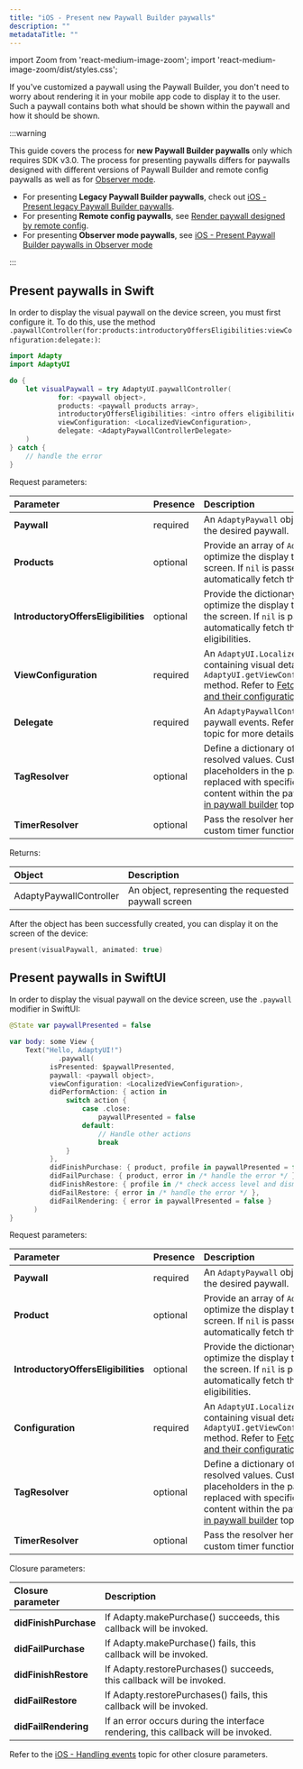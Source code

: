 ```yaml
---
title: "iOS - Present new Paywall Builder paywalls"
description: ""
metadataTitle: ""
---
```


import Zoom from 'react-medium-image-zoom';
import 'react-medium-image-zoom/dist/styles.css';

If you've customized a paywall using the Paywall Builder, you don't need to worry about rendering it in your mobile app code to display it to the user. Such a paywall contains both what should be shown within the paywall and how it should be shown.

:::warning

This guide covers the process for **new Paywall Builder paywalls** only which requires SDK v3.0. The process for presenting paywalls differs for paywalls designed with different versions of Paywall Builder and remote config paywalls as well as for [Observer mode](observer-vs-full-mode).

- For presenting **Legacy Paywall Builder paywalls**, check out [iOS - Present legacy Paywall Builder paywalls](ios-present-paywalls-legacy).
- For presenting **Remote config paywalls**, see [Render paywall designed by remote config](present-remote-config-paywalls).
- For presenting **Observer mode paywalls**, see [iOS - Present Paywall Builder paywalls in Observer mode](ios-present-paywall-builder-paywalls-in-observer-mode)

:::

## Present paywalls in Swift

In order to display the visual paywall on the device screen, you must first configure it. To do this, use the method `.paywallController(for:products:introductoryOffersEligibilities:viewConfiguration:delegate:)`:

```swift title="Swift"
import Adapty
import AdaptyUI

do {
	let visualPaywall = try AdaptyUI.paywallController(
			for: <paywall object>,
			products: <paywall products array>,
			introductoryOffersEligibilities: <intro offers eligibilities dictionary>,
			viewConfiguration: <LocalizedViewConfiguration>,
			delegate: <AdaptyPaywallControllerDelegate>
	)
} catch {
	// handle the error
}
```

Request parameters:

| Parameter                           | Presence | Description                                                                                                                                                                                                                                                                                                           |
| :---------------------------------- | :------- | :-------------------------------------------------------------------------------------------------------------------------------------------------------------------------------------------------------------------------------------------------------------------------------------------------------------------- |
| **Paywall**                         | required | An `AdaptyPaywall` object to obtain a controller for the desired paywall.                                                                                                                                                                                                                                             |
| **Products**                        | optional | Provide an array of `AdaptyPaywallProducts` to optimize the display timing of products on the screen. If `nil` is passed, AdaptyUI will automatically fetch the necessary products.                                                                                                                                   |
| **IntroductoryOffersEligibilities** | optional | Provide the dictionary of offers eligibilities to optimize the display timing of offers eligibilities on the screen. If `nil` is passed, AdaptyUI will automatically fetch the necessary offers eligibilities.                                                                                                        |
| **ViewConfiguration**               | required | An `AdaptyUI.LocalizedViewConfiguration` object containing visual details of the paywall. Use the `AdaptyUI.getViewConfiguration(paywall:locale:)` method.  Refer to [Fetch Paywall Builder paywalls and their configuration](get-pb-paywalls) topic for more details.                                            |
| **Delegate**                        | required | An `AdaptyPaywallControllerDelegate` to listen to paywall events. Refer to [Handling paywall events](ios-handling-events) topic for more details.                                                                                                                                                                 |
| **TagResolver**                     | optional | Define a dictionary of custom tags and their resolved values. Custom tags serve as placeholders in the paywall content, dynamically replaced with specific strings for personalized content within the paywall. Refer to [Custom tags in paywall builder](custom-tags-in-paywall-builder) topic for more details. |
| **TimerResolver**                   | optional | Pass the resolver here if you are going to use custom timer functionality.                                                                                                                                                                                                                                            |

Returns:

| Object                  | Description                                          |
| :---------------------- | :--------------------------------------------------- |
| AdaptyPaywallController | An object, representing the requested paywall screen |

After the object has been successfully created, you can display it on the screen of the device: 

```swift title="Swift"
present(visualPaywall, animated: true)
```

## Present paywalls in SwiftUI

In order to display the visual paywall on the device screen, use the `.paywall` modifier in SwiftUI:

```swift title="SwiftUI"
@State var paywallPresented = false

var body: some View {
	Text("Hello, AdaptyUI!")
			.paywall(
          isPresented: $paywallPresented,
          paywall: <paywall object>,
          viewConfiguration: <LocalizedViewConfiguration>,
          didPerformAction: { action in
              switch action {
                  case .close:
                      paywallPresented = false
                  default:
                      // Handle other actions
                      break
              }
          },
          didFinishPurchase: { product, profile in paywallPresented = false },
          didFailPurchase: { product, error in /* handle the error */ },
          didFinishRestore: { profile in /* check access level and dismiss */  },
          didFailRestore: { error in /* handle the error */ },
          didFailRendering: { error in paywallPresented = false }
      )
}
```

Request parameters:

| Parameter                           | Presence | Description                                                                                                                                                                                                                                                                                                            |
| :---------------------------------- | :------- | :--------------------------------------------------------------------------------------------------------------------------------------------------------------------------------------------------------------------------------------------------------------------------------------------------------------------- |
| **Paywall**                         | required | An `AdaptyPaywall` object to obtain a controller for the desired paywall.                                                                                                                                                                                                                                              |
| **Product**                         | optional | Provide an array of `AdaptyPaywallProducts` to optimize the display timing of products on the screen. If `nil` is passed, AdaptyUI will automatically fetch the necessary products.                                                                                                                                    |
| **IntroductoryOffersEligibilities** | optional | Provide the dictionary of offers eligibilities to optimize the display timing of offers eligibilities on the screen. If `nil` is passed, AdaptyUI will automatically fetch the necessary offers eligibilities.                                                                                                         |
| **Configuration**                   | required | An `AdaptyUI.LocalizedViewConfiguration` object containing visual details of the paywall. Use the `AdaptyUI.getViewConfiguration(paywall:locale:)` method.  Refer to [Fetch Paywall Builder paywalls and their configuration](get-pb-paywalls) topic for more details.                                             |
| **TagResolver**                     | optional | Define a dictionary of custom tags and their resolved values. Custom tags serve as placeholders in the paywall content, dynamically replaced with specific strings for personalized content within the paywall. Refer to [Custom tags in paywall builder](custom-tags-in-paywall-builder)  topic for more details. |
| **TimerResolver**                   | optional | Pass the resolver here if you are going to use custom timer functionality.                                                                                                                                                                                                                                             |

Closure parameters:

| Closure parameter     | Description                                                                       |
| :-------------------- | :-------------------------------------------------------------------------------- |
| **didFinishPurchase** | If Adapty.makePurchase() succeeds, this callback will be invoked.                 |
| **didFailPurchase**   | If Adapty.makePurchase() fails, this callback will be invoked.                    |
| **didFinishRestore**  | If Adapty.restorePurchases() succeeds, this callback will be invoked.             |
| **didFailRestore**    | If Adapty.restorePurchases() fails, this callback will be invoked.                |
| **didFailRendering**  | If an error occurs during the interface rendering, this callback will be invoked. |

Refer to the [iOS - Handling events](ios-handling-events) topic for other closure parameters.